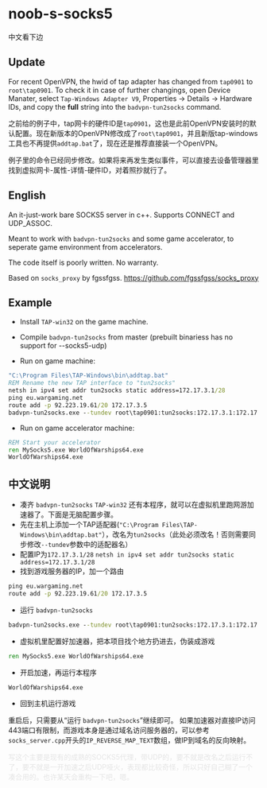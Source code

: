 # noob-s-socks5

中文看下边

## Update

For recent OpenVPN, the hwid of tap adapter has changed from `tap0901` to `root\tap0901`. To check it in case of further changings, open Device Manater, select `Tap-Windows Adapter V9`, Properties -> Details -> Hardware IDs, and copy the **full** string into the `badvpn-tun2socks` command.

之前给的例子中，tap网卡的硬件ID是`tap0901`，这也是此前OpenVPN安装时的默认配置。现在新版本的OpenVPN修改成了`root\tap0901`，并且新版tap-windows工具也不再提供`addtap.bat`了，现在还是推荐直接装一个OpenVPN。

例子里的命令已经同步修改。如果将来再发生类似事件，可以直接去设备管理器里找到虚拟网卡-属性-详情-硬件ID，对着照抄就行了。

## English

An it-just-work bare SOCKS5 server in c++. Supports CONNECT and UDP_ASSOC.

Meant to work with `badvpn-tun2socks` and some game accelerator, to seperate game environment from accelerators.

The code itself is poorly written. No warranty.

Based on `socks_proxy` by fgssfgss. https://github.com/fgssfgss/socks_proxy

## Example

- Install `TAP-win32` on the game machine.
- Compile `badvpn-tun2socks` from master (prebuilt binariess has no support for --socks5-udp)

- Run on game machine:

```cmd
"C:\Program Files\TAP-Windows\bin\addtap.bat"
REM Rename the new TAP interface to "tun2socks"
netsh in ipv4 set addr tun2socks static address=172.17.3.1/28
ping eu.wargaming.net
route add -p 92.223.19.61/20 172.17.3.5
badvpn-tun2socks.exe --tundev root\tap0901:tun2socks:172.17.3.1:172.17.3.0:255.255.255.0 --netif-ipaddr 172.17.3.5 --netif-netmask 255.255.255.0 --socks-server-addr 192.168.22.128:1080 --socks5-udp
```

- Run on game accelerator machine:

```cmd
REM Start your accelerator
ren MySocks5.exe WorldOfWarships64.exe
WorldOfWarships64.exe
```

## 中文说明

- 凑齐 `badvpn-tun2socks` `TAP-win32` 还有本程序，就可以在虚拟机里跑网游加速器了。下面是无脑配置步骤。
- 先在主机上添加一个TAP适配器(`"C:\Program Files\TAP-Windows\bin\addtap.bat"`），改名为`tun2socks`（此处必须改名！否则需要同步修改`--tundev`参数中的适配器名）
- 配置IP为`172.17.3.1/28`
```netsh in ipv4 set addr tun2socks static address=172.17.3.1/28```
- 找到游戏服务器的IP，加一个路由
```cmd
ping eu.wargaming.net
route add -p 92.223.19.61/20 172.17.3.5
```
- 运行 `badvpn-tun2socks`
```cmd
badvpn-tun2socks.exe --tundev root\tap0901:tun2socks:172.17.3.1:172.17.3.0:255.255.255.0 --netif-ipaddr 172.17.3.5 --netif-netmask 255.255.255.0 --socks-server-addr 192.168.22.128:1080 --socks5-udp
```
- 虚拟机里配置好加速器，把本项目找个地方扔进去，伪装成游戏
```cmd
ren MySocks5.exe WorldOfWarships64.exe
```
- 开启加速，再运行本程序
```
WorldOfWarships64.exe
```
- 回到主机运行游戏

重启后，只需要从“运行 `badvpn-tun2socks`”继续即可。
如果加速器对直接IP访问443端口有限制，而游戏本身是通过域名访问服务器的，可以参考`socks_server.cpp`开头的`IP_REVERSE_MAP_TEXT`数组，做IP到域名的反向映射。

<div style="opacity: 10%;">写这个主要是现有的成熟的SOCKS5代理，带UDP的，要不就是改名之后运行不了，要不就是一开加速之后UDP哑火，表现都比较奇怪，所以只好自己糊了一个凑合用的。也许某天会重构一下吧，嗯。</div>



